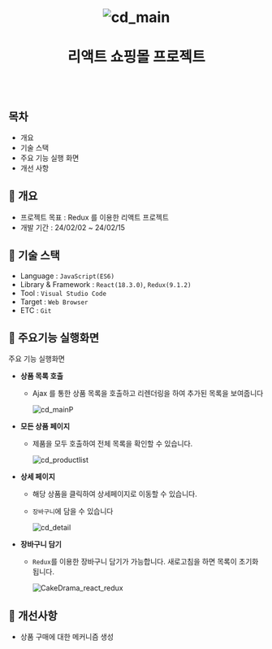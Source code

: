 <h1 align="center">

![cd_main](https://github.com/JongHoonKim1004/CakeDrama_tj/assets/155927559/84246eff-b8c4-4568-b7e8-88cfb9ee27b1)

  
</h1>
<h1 align="center">리액트 쇼핑몰 프로젝트</h1>
<br/><br/>

## 목차

  - 개요
  - 기술 스택
  - 주요 기능 실행 화면
  - 개선 사항

## 🚩 개요
  - 프로젝트 목표 : Redux 를 이용한 리액트 프로젝트
  - 개발 기간 : 24/02/02 ~ 24/02/15

## 🔧 기술 스택
  - Language : `JavaScript(ES6)`
  - Library & Framework : `React(18.3.0)`, `Redux(9.1.2)`
  - Tool : `Visual Studio Code`
  - Target : `Web Browser`
  - ETC : `Git`

## 🎇 주요기능 실행화면

주요 기능 실행화면

  * **상품 목록 호출**
    * Ajax 를 통한 상품 목록을 호출하고 리렌더링을 하여 추가된 목록을 보여줍니다

        ![cd_mainP](https://github.com/JongHoonKim1004/CakeDrama_tj/assets/155927559/d4d9e115-95f5-41e9-ba3f-4f4fdd4dd9fa)


  * **모든 상품 페이지**
    * 제품을 모두 호출하여 전체 목록을 확인할 수 있습니다.
   
       ![cd_productlist](https://github.com/JongHoonKim1004/CakeDrama_tj/assets/155927559/c4d34959-9b8b-4280-84a6-e09717a1112d)

  * **상세 페이지**
    * 해당 상품을 클릭하여 상세페이지로 이동할 수 있습니다.
    * `장바구니`에 담을 수 있습니다

       ![cd_detail](https://github.com/JongHoonKim1004/CakeDrama_tj/assets/155927559/438a5d6b-219d-4da8-8bf8-322367bc3371)




  * **장바구니 담기**
    * `Redux`를 이용한 장바구니 담기가 가능합니다. 새로고침을 하면 목록이 초기화 됩니다.
   
      ![CakeDrama_react_redux](https://github.com/JongHoonKim1004/CakeDrama_tj/assets/155927559/f4ab7677-9a9d-4c55-aaac-ee7d2e9eae1b)




## 🌄 개선사항
- 상품 구매에 대한 메커니즘 생성


